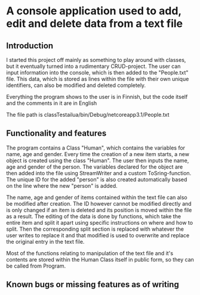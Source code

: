 # A console application used to add, edit and delete data from a text file

## Introduction
I started this project off mainly as something to play around with classes, but it eventually turned into a rudimentary CRUD-project. The user can input information into the console, which is then added to the "People.txt" file. This data, which is stored as lines within the file with their own unique identifiers, can also be modified and deleted completely. 

Everything the program shows to the user is in Finnish, but the code itself and the comments in it are in English

The file path is classTestailua/bin/Debug/netcoreapp3.1/People.txt

## Functionality and features
The program contains a Class "Human", which contains the variables for name, age and gender. Every time the creation of a new item starts, a new object is created using the class "Human". The user then inputs the name, age and gender of the person. The variables declared for the object are then added into the file using StreamWriter and a custom ToSring-function. The unique ID for the added "person" is also created automatically based on the line where the new "person" is added. 

The name, age and gender of items contained within the text file can also be modified after creation. The ID however cannot be modified directly and is only changed if an item is deleted and its position is moved within the file as a result. The editing of the data is done by functions, which take the entire item and split it apart using specific instructions on where and how to split. Then the corresponding split section is replaced with whatever the user writes to replace it and that modified is used to overwrite and replace the original entry in the text file. 

Most of the functions relating to manipulation of the text file and it's contents are stored within the Human Class itself in public form, so they can be called from Program. 

## Known bugs or missing features as of writing



